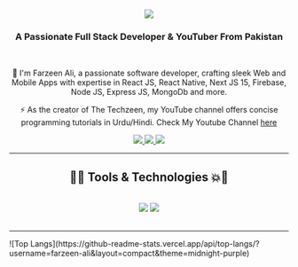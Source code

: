<h1 align="center">
    <img src="https://readme-typing-svg.herokuapp.com/?font=Righteous&color=7e15f7&random=falsesize=35&center=true&vCenter=true&width=500&height=70&duration=2000&lines=Hi+There!+👋;+I'm+Farzeen+Ali+👨🏻‍💻;" />
</h1>

<h3 align="center">A Passionate Full Stack Developer & YouTuber From Pakistan</h3>

<br/>

<div align="center">
 
 🌱 I'm Farzeen Ali, a passionate software developer, crafting sleek Web and Mobile Apps with expertise in React JS, React Native, Next JS 15, Firebase, Node JS, Express JS, MongoDb and more.

⚡  As the creator of The Techzeen, my YouTube channel offers concise programming tutorials in Urdu/Hindi. Check My Youtube Channel [here](https://www.youtube.com/@TheTechzeen)

 </div>
 
<div align="center"> 
  <a href="mailto:farzeenaliarif786@gmail.com">
    <img src="https://img.shields.io/badge/Gmail-6C22A6?style=for-the-badge&logo=gmail&logoColor=white" />
  </a>
    <a href="https://www.youtube.com/@TheTechzeen" target="_blank">
     <img src="https://img.shields.io/badge/YouTube-D71313?style=for-the-badge&logo=youtube&logoColor=white" />
  </a>
  <a href="https://www.linkedin.com/in/farzeen-ali-533479204" >
    <img src="https://img.shields.io/badge/LinkedIn-0077B5?style=for-the-badge&logo=linkedin&logoColor=white" />
  </a>
</div>

 <hr/>
 
<h2 align="center">🚀💥 Tools & Technologies 💥🚀</h2>
<br/>
<div align="center">
    <img src="https://skillicons.dev/icons?i=react,angular,javascript,express,nodejs,vscode,github,tailwind,git,linux,docker,kubernetes,gitlab" />
    <img src="https://skillicons.dev/icons?i=css,bootstrap,supabase,html,firebase,mongodb,nextjs,mysql,php,laravel,jenkins,terraform,aws" /><br>
</div>

<br/>
<hr/>
<!-- ![Top Langs](https://github-readme-stats.vercel.app/api/top-langs/?username=farzeen-ali&hide_progress=true&theme=midnight-purple) -->
<!-- ![Anurag's GitHub stats](https://github-readme-stats.vercel.app/api?username=farzeen-ali&show_icons=true&theme=midnight-purple) -->
![Top Langs](https://github-readme-stats.vercel.app/api/top-langs/?username=farzeen-ali&layout=compact&theme=midnight-purple)

